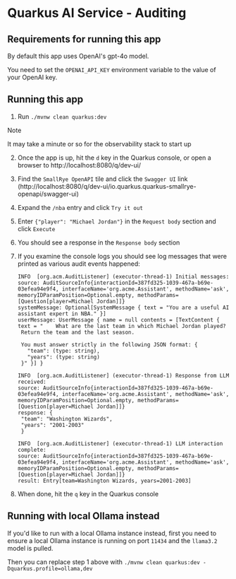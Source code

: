 # Quarkus AI Service - Auditing

## Requirements for running this app
By default this app uses OpenAI's gpt-4o model.

You need to set the `OPENAI_API_KEY` environment variable to the value of your OpenAI key.

## Running this app
1. Run `./mvnw clean quarkus:dev`

> [!NOTE]
> It may take a minute or so for the observability stack to start up 

2. Once the app is up, hit the `d` key in the Quarkus console, or open a browser to http://localhost:8080/q/dev-ui/
3. Find the `SmallRye OpenAPI` tile and click the `Swagger UI` link (http://localhost:8080/q/dev-ui/io.quarkus.quarkus-smallrye-openapi/swagger-ui)
4. Expand the `/nba` entry and click `Try it out`
5. Enter `{"player": "Michael Jordan"}` in the `Request body` section and click `Execute`
6. You should see a response in the `Response body` section
7. If you examine the console logs you should see log messages that were printed as various audit events happened:

   ```
   INFO  [org.acm.AuditListener] (executor-thread-1) Initial messages:
   source: AuditSourceInfo{interactionId=387fd325-1039-467a-b69e-03efea94e9f4, interfaceName='org.acme.Assistant', methodName='ask', memoryIDParamPosition=Optional.empty, methodParams=[Question[player=Michael Jordan]]}
   systemMessage: Optional[SystemMessage { text = "You are a useful AI assistant expert in NBA." }]
   userMessage: UserMessage { name = null contents = [TextContent { text = "    What are the last team in which Michael Jordan played?
    Return the team and the last season.

    You must answer strictly in the following JSON format: {
      "team": (type: string),
      "years": (type: string)
    }" }] }
   
   INFO  [org.acm.AuditListener] (executor-thread-1) Response from LLM received:
   source: AuditSourceInfo{interactionId=387fd325-1039-467a-b69e-03efea94e9f4, interfaceName='org.acme.Assistant', methodName='ask', memoryIDParamPosition=Optional.empty, methodParams=[Question[player=Michael Jordan]]}
   response: {
    "team": "Washington Wizards",
    "years": "2001-2003"
    }

   INFO  [org.acm.AuditListener] (executor-thread-1) LLM interaction complete:
   source: AuditSourceInfo{interactionId=387fd325-1039-467a-b69e-03efea94e9f4, interfaceName='org.acme.Assistant', methodName='ask', memoryIDParamPosition=Optional.empty, methodParams=[Question[player=Michael Jordan]]}
   result: Entry[team=Washington Wizards, years=2001-2003]
   ```

8. When done, hit the `q` key in the Quarkus console

## Running with local Ollama instead
If you'd like to run with a local Ollama instance instead, first you need to ensure a local Ollama instance is running on port `11434` and the `llama3.2` model is pulled.

Then you can replace step 1 above with `./mvnw clean quarkus:dev -Dquarkus.profile=ollama,dev`